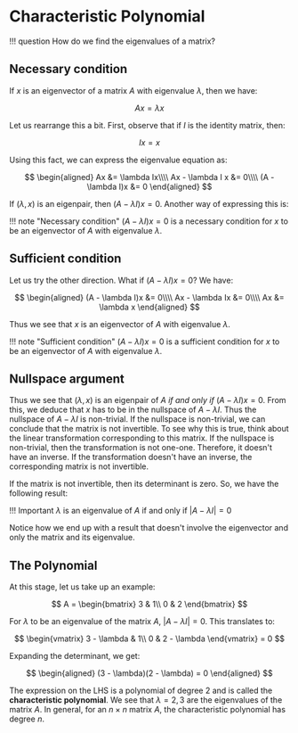 # Characteristic Polynomial

!!! question
	How do we find the eigenvalues of a matrix?



## Necessary condition

If $x$ is an eigenvector of a matrix $A$ with eigenvalue $\lambda$, then we have:


$$
Ax = \lambda x
$$


Let us rearrange this a bit. First, observe that if $I$ is the identity matrix, then:


$$
Ix = x
$$

Using this fact, we can express the eigenvalue equation as:



$$
\begin{aligned}
Ax &= \lambda Ix\\\\
Ax - \lambda I x &= 0\\\\
(A - \lambda I)x &= 0
\end{aligned}
$$



If $(\lambda, x)$ is an eigenpair, then $(A - \lambda I) x = 0$. Another way of expressing this is: 

!!! note "Necessary condition"
    $(A - \lambda I)x = 0$ is a necessary condition for $x$ to be an eigenvector of $A$ with eigenvalue $\lambda$.



## Sufficient condition

Let us try the other direction. What if $(A - \lambda I)x = 0$? We have:


$$
\begin{aligned}
(A - \lambda I)x &= 0\\\\
Ax - \lambda Ix &= 0\\\\
Ax &= \lambda x
\end{aligned}
$$


Thus we see that $x$ is an eigenvector of $A$ with eigenvalue $\lambda$. 



!!! note "Sufficient condition"
    $(A - \lambda I)x = 0$ is a sufficient condition for $x$ to be an eigenvector of $A$ with eigenvalue $\lambda$.



## Nullspace argument

Thus we see that $(\lambda, x)$ is an eigenpair of $A$ *if and only if* $(A - \lambda I)x = 0$. From this, we deduce that $x$ has to be in the nullspace of $A - \lambda I$. Thus the nullspace of $A - \lambda I$ is non-trivial. If the nullspace is non-trivial, we can conclude that the matrix is not invertible. To see why this is true, think about the linear transformation corresponding to this matrix. If the nullspace is non-trivial, then the transformation is not one-one. Therefore, it doesn't have an inverse. If the transformation doesn't have an inverse, the corresponding matrix is not invertible.

If the matrix is not invertible, then its determinant is zero. So, we have the following result:



!!! Important
	$\lambda$ is an eigenvalue of $A$ if and only if $|A - \lambda I| = 0$



Notice how we end up with a result that doesn't involve the eigenvector and only the matrix and its eigenvalue.



## The Polynomial

At this stage, let us take up an example:


$$
A = \begin{bmatrix}
3 & 1\\
0 & 2
\end{bmatrix}
$$


For $\lambda$ to be an eigenvalue of the matrix $A$, $|A - \lambda I| = 0$. This translates to:


$$
\begin{vmatrix}
3 - \lambda & 1\\
0 & 2 - \lambda
\end{vmatrix} = 0
$$


Expanding the determinant, we get:


$$
\begin{aligned}
(3 - \lambda)(2 - \lambda) = 0
\end{aligned}
$$


The expression on the LHS is a polynomial of degree $2$ and is called the **characteristic polynomial**. We see that $\lambda = 2, 3$ are the eigenvalues of the matrix $A$. In general, for an $n \times n$ matrix $A$, the characteristic polynomial has degree $n$. 
